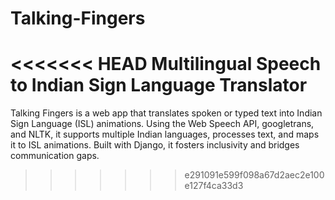 # Talking-Fingers
<<<<<<< HEAD
Multilingual Speech to Indian Sign Language Translator
=======
Talking Fingers is a web app that translates spoken or typed text into Indian Sign Language (ISL) animations. Using the Web Speech API, googletrans, and NLTK, it supports multiple Indian languages, processes text, and maps it to ISL animations. Built with Django, it fosters inclusivity and bridges communication gaps.
>>>>>>> e291091e599f098a67d2aec2e100e127f4ca33d3
